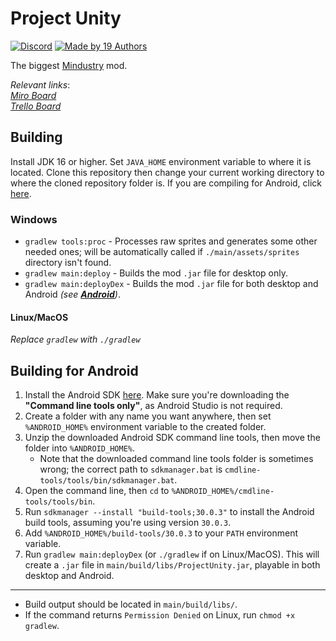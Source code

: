 # Project Unity

[![Discord](https://img.shields.io/discord/782583108473978880.svg?color=7289da&label=AvantTeam&logo=discord&style=flat-square)](https://discord.gg/V6ygvgGVqE)
[![Made by 19 Authors](https://img.shields.io/badge/Made%20by-19%20Authors-blue?style=flat-square)](https://www.youtube.com/watch?v=dQw4w9WgXcQ)

The biggest [Mindustry](https://github.com/Anuken/Mindustry/) mod.

_Relevant links_:
<br>
[*Miro Board*](https://miro.com/app/board/o9J_lejcuWo=/)  
[*Trello Board*](https://trello.com/b/oNa7R7bq/project-unity)

## Building

Install JDK 16 or higher. Set `JAVA_HOME` environment variable to where it is located. Clone this repository then change your current working directory to where the cloned repository folder is. If you are compiling for Android, click [here](#Building-for-Android).

### Windows

- `gradlew tools:proc` - Processes raw sprites and generates some other needed ones; will be automatically called if `./main/assets/sprites` directory isn't found.
- `gradlew main:deploy` - Builds the mod `.jar` file for desktop only.
- `gradlew main:deployDex` - Builds the mod `.jar` file for both desktop and Android _(see [**Android**](#Building-for-Android))_.

#### Linux/MacOS

<m>_Replace `gradlew` with `./gradlew`_</m>

## Building for Android

1. Install the Android SDK [here](https://developer.android.com/studio). Make sure you're downloading the **"Command line tools only"**, as Android Studio is not required.
2. Create a folder with any name you want anywhere, then set `%ANDROID_HOME%` environment variable to the created folder.
3. Unzip the downloaded Android SDK command line tools, then move the folder into `%ANDROID_HOME%`.
    * Note that the downloaded command line tools folder is sometimes wrong; the correct path to `sdkmanager.bat` is `cmdline-tools/tools/bin/sdkmanager.bat`.
4. Open the command line, then `cd` to `%ANDROID_HOME%/cmdline-tools/tools/bin`.
5. Run `sdkmanager --install "build-tools;30.0.3"` to install the Android build tools, assuming you're using version `30.0.3`.
6. Add `%ANDROID_HOME%/build-tools/30.0.3` to your `PATH` environment variable.
7. Run `gradlew main:deployDex` (or `./gradlew` if on Linux/MacOS). This will create a `.jar` file in `main/build/libs/ProjectUnity.jar`, playable in both desktop and Android.

---

- Build output should be located in `main/build/libs/`.
- If the command returns `Permission Denied` on Linux, run `chmod +x gradlew`.
